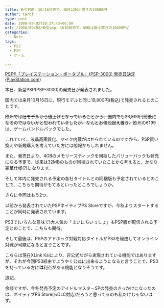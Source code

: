 ```yaml
---
title: 新型PSP、10/16発売で、価格は据え置きの19800円
author: tarof
type: post
date: 2008-09-02T10:37:43+00:00
url: /2008/09/02/新型psp、1016発売で、価格は据え置きの19800円/
categories:
  - Note
tags:
  - PS3
  - PSP
  - ゲーム

---
```

[PSP®「プレイステーション・ポータブル」(PSP-3000) 発売日決定][1] ([PlayStation.com][2])

本日、新型PSP(PSP-3000)の発売日が発表されました。
  
国内では来月10月16日に、現行モデルと同じ19,800円(税込)で発売されるとのことです。
  
<del>欧州では旧モデルから値上げとなっていることから、国内でも23,800円前後になるのではないかと思われていましたが、なんとお値段据え置き。</del>欧州の€199は、ゲームバンドルパックでした。
  
これでいて、液晶高画質化、マイク内蔵がはかられているのですから、PSP買い換えや新規購入を考えていた方には朗報かもしれません。
  
また、発売日より、4GBのメモリースティックを同梱したバリューパックも発売になる予定で、従来は32MBのものが同梱されていたことから考えると、かなり豪華仕様(?)になります。
  
そして年内に発売される予定の各社タイトルとの同梱版も予定されているとのことで、こちらも期待がもてるといったところでしょうか。

さらに今回はもう2つ。
  
以前から発表されていたPSPネイティブPS Storeですが、今秋よりスタートすることが同時に発表されています。
  
PS3で(いろんな意味で)大人気の「まいにちいっしょ」もPSP版が配信される予定とのことで、こちらも期待。
  
そして最後は、PSPのアドホック対戦対応タイトルがPS3を経由してオンライン対戦が可能になると言うことです。
  
こちらは現在XLink Kaiにより、非公式ながら実現されている機能ではありますが、それが今回PS3経由でようやく公式に出来るようになると言うことで、PS3を持っている方**には**利点がある機能となりそうです。

追記。
  
余談ですが、今冬発売予定のアイドルマスターSPの発売のきっかけになったのは、ネイティブPS Store(≒DLC対応)だろうと思ってるのも私だけじゃないはず。

 [1]: http://www.jp.playstation.com/info/release/nr_20080902_psp3000.html
 [2]: http://www.jp.playstation.com/